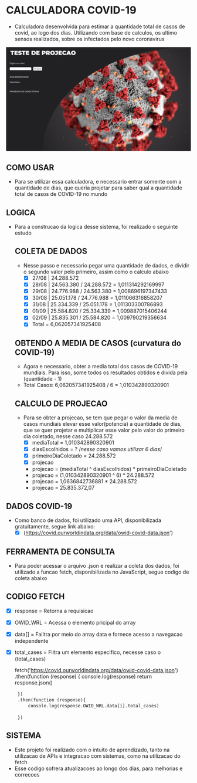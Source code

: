 # CALCULADORA COVID-19
 - Calculadora desenvolvida para estimar a quantidade total de casos de covid, ao logo dos dias. Utilizando com base de calculos, os ultimo sensos realizados, sobre os infectados pelo novo coronavirus

![GitHub Logo](img/calculadora_covid_index.png)

## COMO USAR
 - Para se utilizar essa calculadora, e necessario entrar somente com a quantidade de dias, que queria projetar para saber qual a quantidade total de casos de COVID-19 no mundo

## LOGICA
 - Para a construcao da logica desse sistema, foi realizado o seguinte estudo

    ## COLETA DE DADOS
     - Nesse passo e necessario pegar uma quantidade de dados, e dividir o segundo valor pelo primeiro, assim como o calculo abaixo
        - [x] 27/08 | 24.288.572
        - [x] 28/08 | 24.563.380 / 24.288.572 = 1,011314292169997
        - [x] 29/08 | 24.776.988 / 24.563.380 = 1,008696197347433
        - [x] 30/08 | 25.051.178 / 24.776.988 = 1,011066316858207
        - [x] 31/08 | 25.334.339 / 25.051.178 = 1,011303300786893
        - [x] 01/09 | 25.584.820 / 25.334.339 = 1,009887015406244
        - [x] 02/09 | 25.835.301 / 25.584.820 = 1,009790219356634
        - [x] Total = 6,062057341925408

    ## OBTENDO A MEDIA DE CASOS (curvatura do COVID-19)
     - Agora e necessario, obter a media total dos casos de COVID-19 mundiais. Para isso, some todos os resultados obtidos e divida pela (quantidade - 1)
     - Total Casos: 6,062057341925408 / 6 = 1,010342890320901

    ## CALCULO DE PROJECAO
     - Para se obter a projecao, se tem que pegar o valor da media de casos mundiais elevar esse valor(potencia) a quantidade de dias, que se quer projetar e multiplicar esse valor pelo valor do primeiro dia coletado, nesse caso 24.288.572
        - [x] mediaTotal = 1,010342890320901
        - [x] diasEscolhidos = ? /*nesse caso vamos utilizar 6 dias*/
        - [x] primeiroDiaColetado =  24.288.572
        - [x] projecao
        
        - projecao = (mediaTotal ^ diasEscolhidos) * primeiroDiaColetado
        - projecao = (1,010342890320901 ^ 6) * 24.288.572
        - projecao = 1,0636842736881 * 24.288.572
        - projecao = 25.835.372,07

## DADOS COVID-19
 - Como banco de dados, foi utilizado uma API, disponibilizada gratuitamente, segue link abaixo:
    - [x] (https://covid.ourworldindata.org/data/owid-covid-data.json')

## FERRAMENTA DE CONSULTA
 - Para poder acessar o arquivo .json e realizar a coleta dos dados, foi utilizado a funcao fetch, disponibilizada no JavaScript, segue codigo de coleta abaixo
    
## CODIGO FETCH
 - [x] response = Retorna a requisicao
 - [x] OWID_WRL = Acessa o elemento pricipal do array
 - [x] data[] = Failtra por meio do array data e fornece acesso a navegacao independente
 - [x] total_cases = Filtra um elemento especifico, necesse caso o (total_cases)

    fetch('https://covid.ourworldindata.org/data/owid-covid-data.json')
        .then(function (response) {
            console.log(response)
            return response.json()

        })
        .then(function (response){
            console.log(response.OWID_WRL.data[i].total_cases)

        })

## SISTEMA
 - Este projeto foi realizado com o intuito de aprendizado, tanto na utilizacao de APIs e integracao com sistemas, como na utilizacao do fetch
 - Esse codigo sofrera atualizacoes ao longo dos dias, para melhorias e correcoes